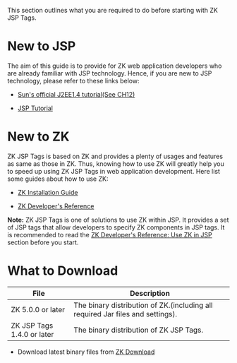 This section outlines what you are required to do before
starting with ZK JSP Tags.

# New to JSP

The aim of this guide is to provide for ZK web application developers
who are already familiar with JSP technology. Hence, if you are new to
JSP technology, please refer to these links below:

- [Sun's official J2EE1.4 tutorial(See CH12)](http://java.sun.com/j2ee/1.4/docs/tutorial/doc/)


- [JSP Tutorial](http://www.jsptut.com/)

# New to ZK

ZK JSP Tags is based on ZK and provides a plenty of usages and features
as same as those in ZK. Thus, knowing how to use ZK will greatly help
you to speed up using ZK JSP Tags in web application development. Here
list some guides about how to use ZK:

- [ZK Installation Guide](ZK_Installation_Guide)

<!-- -->

- [ZK Developer's Reference]({{site.baseurl}}/zk_dev_ref)

**Note:** ZK JSP Tags is one of solutions to use ZK within JSP. It
provides a set of JSP tags that allow developers to specify ZK
components in JSP tags. It is recommended to read the [ZK Developer's
Reference: Use ZK in
JSP]({{site.baseurl}}/zk_dev_ref/Integration/Use_ZK_in_JSP)
section before you start.

# What to Download

| **File**                   | **Description**                                                                |
|----------------------------|--------------------------------------------------------------------------------|
| ZK 5.0.0 or later          | The binary distribution of ZK.(including all required Jar files and settings). |
| ZK JSP Tags 1.4.0 or later | The binary distribution of ZK JSP Tags.                                        |

- Download latest binary files from [ZK
  Download](http://www.zkoss.org/download/)

